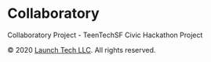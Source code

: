# Collaboratory
Collaboratory Project - TeenTechSF Civic Hackathon Project

&copy; 2020 [Launch Tech LLC](https://launchtechllc.com). All rights reserved.
